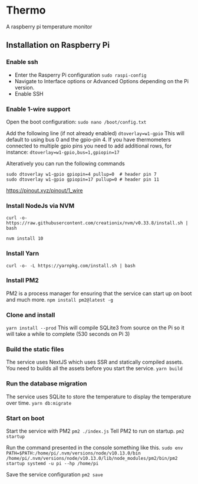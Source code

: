 # Thermo

A raspberry pi temperature monitor

## Installation on Raspberry Pi

### Enable ssh

- Enter the Rasperry Pi configuration
  `sudo raspi-config`
- Navigate to Interface options or Advanced Options depending on the Pi version.
- Enable SSH

### Enable 1-wire support

Open the boot configuration:
`sudo nano /boot/config.txt`

Add the following line (if not already enabled)
`dtoverlay=w1-gpio`
This will default to using bus 0 and the gpio-pin 4. If you have thermometers connected to multiple gpio pins you need to add additional rows, for instance:
`dtoverlay=w1-gpio,bus=1,gpiopin=17`

Alteratively you can run the following commands

```
sudo dtoverlay w1-gpio gpiopin=4 pullup=0  # header pin 7
sudo dtoverlay w1-gpio gpiopin=17 pullup=0 # header pin 11
```

https://pinout.xyz/pinout/1_wire

### Install NodeJs via NVM

`curl -o- https://raw.githubusercontent.com/creationix/nvm/v0.33.8/install.sh | bash`

`nvm install 10`

### Install Yarn

`curl -o- -L https://yarnpkg.com/install.sh | bash`

### Install PM2

PM2 is a process manager for ensuring that the service can start up on boot and much more.
`npm install pm2@latest -g`

### Clone and install

`yarn install --prod`
This will compile SQLite3 from source on the Pi so it will take a while to complete (530 seconds on Pi 3)

### Build the static files

The service uses NextJS which uses SSR and statically compiled assets. You need to builds all the assets before you start the service.
`yarn build`

### Run the database migration

The service uses SQLite to store the temperature to display the temperature over time.
`yarn db:migrate`

### Start on boot
Start the service with PM2
`pm2 ./index.js`
Tell PM2 to run on startup.
`pm2 startup`

Run the command presented in the console something like this.
`sudo env PATH=$PATH:/home/pi/.nvm/versions/node/v10.13.0/bin /home/pi/.nvm/versions/node/v10.13.0/lib/node_modules/pm2/bin/pm2 startup systemd -u pi --hp /home/pi`

 Save the service configuration
`pm2 save`